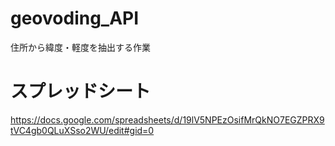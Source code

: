 # geovoding_API
住所から緯度・軽度を抽出する作業   

# スプレッドシート   
https://docs.google.com/spreadsheets/d/19lV5NPEzOsifMrQkNO7EGZPRX9tVC4gb0QLuXSso2WU/edit#gid=0
